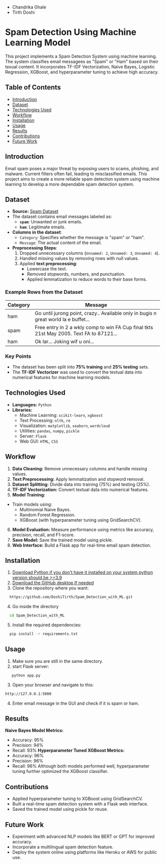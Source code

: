 - Chandrika Ghale
- Tirth Doshi

# Spam Detection Using Machine Learning Model
This project implements a Spam Detection System using machine learning. The system classifies email messagees as "Spam" or "Ham" based on their texual content. It incorporates TF-IDF Vectorization, Naive Bayes, Logistic Regression, XGBoost, and hyperparameter tuning to achieve high accuracy.

## Table of Contents
- [Introduction](#introduction)
- [Dataset](#Dataset)
- [Technologies Used](#technologies-used)
- [Workflow](#workflow)
- [Installation](#installation)
- [Usage](#usage)
- [Results](#results)
- [Contributions](#contributions)
- [Future Work](#future-works)

## Introduction
Email spam poses a major threat by exposing users to scams, phishing, and malware. Current filters often fail, leading to misclassified emails. This project aims to create a more reliable spam detection system using machine learning to develop a more dependable spam detection system.

## Dataset
- **Source:** [Spam Dataset](https://github.com/Apaulgithub/oibsip_taskno4/blob/main/spam.csv)
- The dataset contains email messages labeled as:
  - **`spam`**: Unwanted or junk emails.
  - **`ham`**: Legitimate emails.
- **Columns in the dataset**:
  - `Category`: Specifies whether the message is "spam" or "ham".
  - `Message`: The actual content of the email.
- **Preprocessing Steps**:
  1. Dropped unnecessary columns (`Unnamed: 2`, `Unnamed: 3`, `Unnamed: 4`).
  2. Handled missing values by removing rows with null values.
  3. Applied **text preprocessing**:
     - Lowercase the text.
     - Removed stopwords, numbers, and punctuation.
     - Applied lemmatization to reduce words to their base forms.

### Example Rows from the Dataset
| Category | Message                                                                                 |
|----------|-----------------------------------------------------------------------------------------|
| ham      | Go until jurong point, crazy.. Available only in bugis n great world la e buffet...     |
| spam     | Free entry in 2 a wkly comp to win FA Cup final tkts 21st May 2005. Text FA to 87121... |
| ham      | Ok lar... Joking wif u oni...                                                           |

### Key Points
- The dataset has been split into **75% training** and **25% testing** sets.
- The **TF-IDF Vectorizer** was used to convert the textual data into numerical features for machine learning models.
  
## Technologies Used

- **Languages:** `Python`
 - **Libraries:**
    - Machine Learning: `scikit-learn`, `xgboost`
    - Text Processing: `nltk`, `re`
    - Visualization: `matplotlib`, `seaborn`, `wordcloud`
    - Utilities: `pandas`, `numpy`, `pickle`
    - Server: `Flask`
    - Web GUI: `HTML`, `CSS`

## Workflow

1. **Data Cleaning:** Remove unnecessary columns and handle missing values.
2. **Text Preprocessing:** Apply lemmatization and stopword removal.
3. **Dataset Splitting:** Divide data into training (75%) and testing (25%).
4. **TF-IDF Vectorization:** Convert textual data into numerical features.
5. **Model Training:**
  - Train models using:
      - Multinomial Naive Bayes.
      - Random Forest Regression.
      - XGBoost (with hyperparameter tuning using GridSearchCV).
6. **Model Evaluation:** Measure performance using metrics like accuracy, precision, recall, and F1-score.
7. **Save Model:** Save the trained model using pickle.
8. **Web Interface:** Build a Flask app for real-time email spam detection.
                         
## Installation
1. [Download Python if you don't have it installed on your system python version should be >=3.9](https://www.python.org/downloads/release/python-3130/)
2.  [Download the GitHub desktop If needed](https://desktop.github.com/download/)
3.  Clone the repository where you want:
```bash
  https://github.com/DoshiTirth/Spam_Detection_with_ML.git
```
4. Go inside the directory
```bash
  cd Spam_Detection_with_ML
```
5. Install the required dependencies:
```bash
  pip install -r requirements.txt
```
## Usage
1. Make sure you are still in the same directory.
2. start Flask server:
```bash
   python app.py
```
3. Open your browser and navigate to this:
```bash
http://127.0.0.1:5000
```
4. Enter email message in the GUI and check if it is spam or ham.

## Results
**Naive Bayes Model Metrics:**
- Accuracy: 95%
- Precision: 94%
- Recall: 93%
**Hyperparameter Tuned XGBoost Metrics:**
- Accuracy: 96%
- Precision: 96%
- Recall: 96%
Although both models performed well, hyperparameter tuning further optimized the XGBoost classifier.

## Contributions
- Applied hyperparameter tuning to XGBoost using GridSearchCV.
- Built a real-time spam detection system with a Flask web interface.
- Saved the trained model using pickle for reuse.
  
## Future Work
- Experiment with advanced NLP models like BERT or GPT for improved accuracy.
- Incorporate a multilingual spam detection feature.
- Deploy the system online using platforms like Heroku or AWS for public use.
